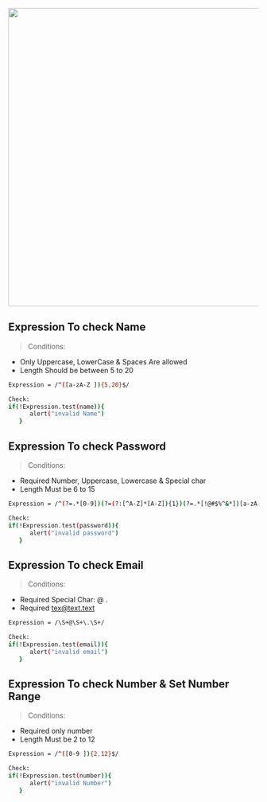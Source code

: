 <p align="center"><a href="http://pronazmul.com" target="_blank"><img src="https://i.ibb.co/t3QrXvM/1-c-QAZ2-Yr-Xqmmrs-KMFM4-o-Mw.jpg" width="600"></a></p>

## Expression To check Name
>Conditions:
* Only Uppercase, LowerCase & Spaces Are allowed
* Length Should be between 5 to 20

```sh 
Expression = /^([a-zA-Z ]){5,20}$/

Check:
if(!Expression.test(name)){
      alert("invalid Name")
   }
```

## Expression To check Password
>Conditions:
* Required Number, Uppercase, Lowercase & Special char
* Length Must be 6 to 15 

```sh
Expression = /^(?=.*[0-9])(?=(?:[^A-Z]*[A-Z]){1})(?=.*[!@#$%^&*])[a-zA-Z0-9!@#$%^&*]{6,15}$/

Check:
if(!Expression.test(password)){
      alert("invalid password")
   }
```

## Expression To check Email
>Conditions:
* Required Special Char: @ . 
* Required tex@text.text

```sh
Expression = /\S+@\S+\.\S+/

Check:
if(!Expression.test(email)){
      alert("invalid email")
   }
```
## Expression To check Number & Set Number Range
>Conditions:
* Required only number
* Length Must be 2 to 12

```sh
Expression = /^([0-9 ]){2,12}$/

Check:
if(!Expression.test(number)){
      alert("invalid Number")
   }
```
